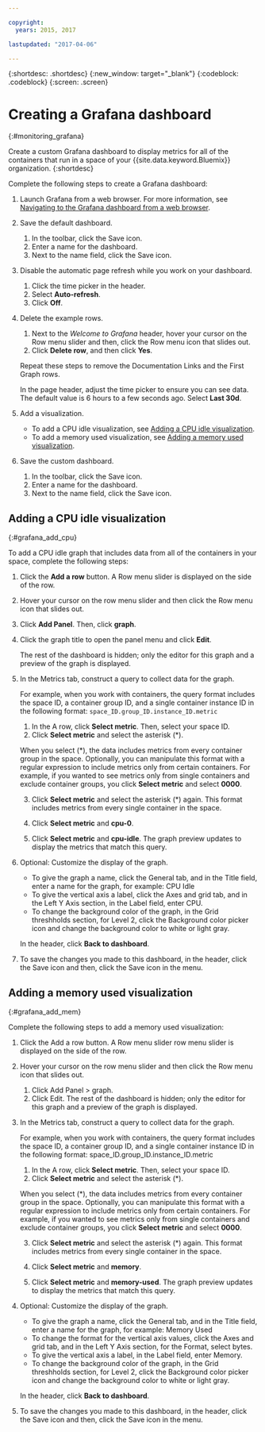 ```yaml
---

copyright:
  years: 2015, 2017

lastupdated: "2017-04-06"

---
```



{:shortdesc: .shortdesc}
{:new_window: target="_blank"}
{:codeblock: .codeblock}
{:screen: .screen}

# Creating a Grafana dashboard
{:#monitoring_grafana}

Create a custom Grafana dashboard to display metrics for all of the containers that run in a space of your {{site.data.keyword.Bluemix}} organization.
{:shortdesc}

Complete the following steps to create a Grafana dashboard:

1. Launch Grafana from a web browser. For more information, see [Navigating to the Grafana dashboard from a web browser](monitoring_analyzing_metrics_grafana.html#launch_grafana_from_browser).

2. Save the default dashboard.

    1. In the toolbar, click the Save icon.
    2. Enter a name for the dashboard.
    3. Next to the name field, click the Save icon.
   
3. Disable the automatic page refresh while you work on your dashboard. 

    1. Click the time picker in the header.
    2. Select **Auto-refresh**.
    3. Click **Off**.
 
 5. Delete the example rows.
 
     1. Next to the *Welcome to Grafana* header, hover your cursor on the Row menu slider and then, click the Row menu icon that slides out.
     2. Click **Delete row**, and then click **Yes**.
     
     Repeat these steps to remove the Documentation Links and the First Graph rows. 
     
     In the page header, adjust the time picker to ensure you can see data. The default value is 6 hours to a few seconds ago. Select **Last 30d**.
     
6. Add a visualization.

    * To add a CPU idle visualization, see [Adding a CPU idle visualization](monitoring_grafana.html#grafana_add_cpu).
    * To add a memory used visualization, see [Adding a memory used visualization](monitoring_grafana.html#grafana_add_mem).
        
7. Save the custom dashboard.

    1. In the toolbar, click the Save icon.
    2. Enter a name for the dashboard.
    3. Next to the name field, click the Save icon.
    

## Adding a CPU idle visualization
{:#grafana_add_cpu}

To add a CPU idle graph that includes data from all of the containers in your space, complete the following steps:

1. Click the **Add a row** button. A Row menu slider is displayed on the side of the row.
    
2. Hover your cursor on the row menu slider and then click the Row menu icon that slides out.

3. Click **Add Panel**. Then, click **graph**.

4. Click the graph title to open the panel menu and click **Edit**. 

    The rest of the dashboard is hidden; only the editor for this graph and a preview of the graph is displayed.
    
5. In the Metrics tab, construct a query to collect data for the graph. 

    For example, when you work with containers, the query format includes the space ID, a container group ID, and a single container instance ID in the following format: `space_ID.group_ID.instance_ID.metric`
        
    1. In the A row, click **Select metric**. Then, select your space ID.
    2. Click **Select metric** and select the asterisk (\*).
    
    When you select (\*), the data includes metrics from every container group in the space. Optionally, you can manipulate this format with a regular expression to include metrics only from certain containers. For example, if you wanted to see metrics only from single containers and exclude container groups, you click **Select metric** and select **0000**.
        
    3. Click **Select metric** and select the asterisk (\*) again. This format includes metrics from every single container in the space.
        
    4. Click **Select metric** and **cpu-0**.
        
    5. Click **Select metric** and **cpu-idle**. The graph preview updates to display the metrics that match this query.
    
6. Optional: Customize the display of the graph.
    
    * To give the graph a name, click the General tab, and in the Title field, enter a name for the graph, for example: CPU Idle
    * To give the vertical axis a label, click the Axes and grid tab, and in the Left Y Axis section, in the Label field, enter CPU.
    * To change the background color of the graph, in the Grid threshholds section, for Level 2, click the Background color picker icon and change the background color to white or light gray.
    
    In the header, click **Back to dashboard**.
    
7. To save the changes you made to this dashboard, in the header, click the Save icon and then, click the Save icon in the menu.


## Adding a memory used visualization
{:#grafana_add_mem}

Complete the following steps to add a memory used visualization:

1. Click the Add a row button. A Row menu slider row menu slider is displayed on the side of the row.
   
2. Hover your cursor on the row menu slider and then click the Row menu icon that slides out.

    1. Click Add Panel > graph.
    2. Click Edit. The rest of the dashboard is hidden; only the editor for this graph and a preview of the graph is displayed.
    
3. In the Metrics tab, construct a query to collect data for the graph. 

    For example, when you work with containers, the query format includes the space ID, a container group ID, and a single container instance ID in the following format: space_ID.group_ID.instance_ID.metric
        
    1. In the A row, click **Select metric**. Then, select your space ID.
    2. Click **Select metric** and select the asterisk (\*).
    
    When you select (\*), the data includes metrics from every container group in the space. Optionally, you can manipulate this format with a regular expression to include metrics only from certain containers. For example, if you wanted to see metrics only from single containers and exclude container groups, you click **Select metric** and select **0000**.
    
    3. Click **Select metric** and select the asterisk (\*) again. This format includes metrics from every single container in the space.
        
    4. Click **Select metric** and **memory**.
        
    5. Click **Select metric** and **memory-used**. The graph preview updates to display the metrics that match this query.
    
6. Optional: Customize the display of the graph.
    
    * To give the graph a name, click the General tab, and in the Title field, enter a name for the graph, for example: Memory Used
    *  To change the format for the vertical axis values, click the Axes and grid tab, and in the Left Y Axis section, for the Format, select bytes.
    * To give the vertical axis a label, in the Label field, enter Memory.
    * To change the background color of the graph, in the Grid threshholds section, for Level 2, click the Background color picker icon and change the background color to white or light gray.
    
    In the header, click **Back to dashboard**.

7. To save the changes you made to this dashboard, in the header, click the Save icon and then, click the Save icon in the menu.

